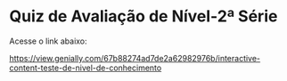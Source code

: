 # Quiz de Avaliação de Nível-2ª Série
Acesse o link abaixo:

https://view.genially.com/67b88274ad7de2a62982976b/interactive-content-teste-de-nivel-de-conhecimento
